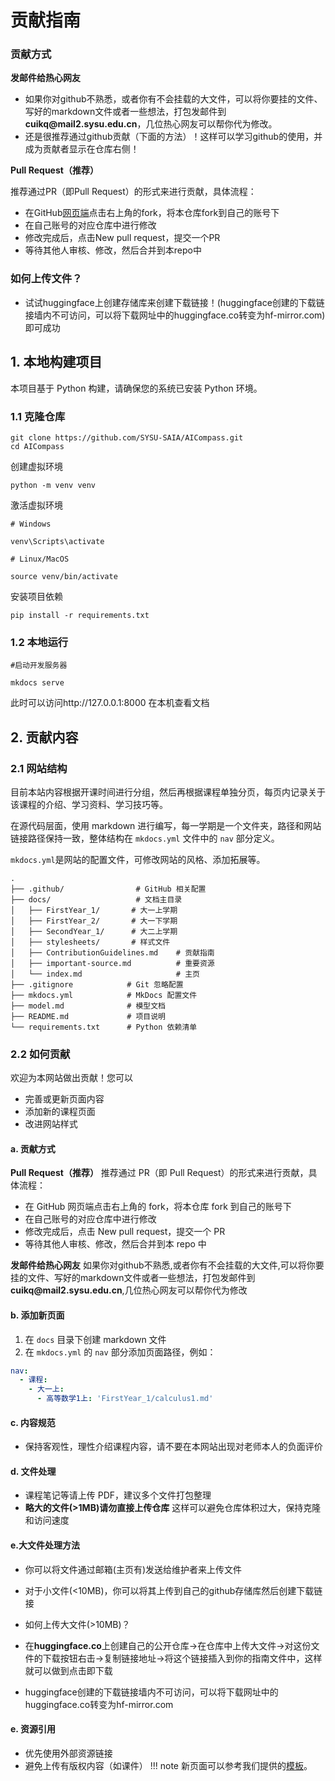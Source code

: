 # 贡献指南
### 贡献方式

**发邮件给热心网友** 

- 如果你对github不熟悉，或者你有不会挂载的大文件，可以将你要挂的文件、写好的markdown文件或者一些想法，打包发邮件到**cuikq&#64;mail2&#46;sysu&#46;edu&#46;cn**，几位热心网友可以帮你代为修改。
- 还是很推荐通过github贡献（下面的方法）！这样可以学习github的使用，并成为贡献者显示在仓库右侧！


**Pull Request（推荐）**

推荐通过PR（即Pull Request）的形式来进行贡献，具体流程：

- 在GitHub[网页端](https://github.com/SYSU-SAIA/AICompass)点击右上角的fork，将本仓库fork到自己的账号下
- 在自己账号的对应仓库中进行修改
- 修改完成后，点击New pull request，提交一个PR
- 等待其他人审核、修改，然后合并到本repo中
### 如何上传文件？
- 试试huggingface上创建存储库来创建下载链接！(huggingface创建的下载链接墙内不可访问，可以将下载网址中的huggingface.co转变为hf-mirror.com)即可成功
## 1. 本地构建项目

本项目基于 Python 构建，请确保您的系统已安装 Python 环境。


### 1.1 克隆仓库
```shell
git clone https://github.com/SYSU-SAIA/AICompass.git
cd AICompass
```

创建虚拟环境
```shell
python -m venv venv
```

激活虚拟环境
```shell
# Windows

venv\Scripts\activate

# Linux/MacOS

source venv/bin/activate

```

安装项目依赖
```shell
pip install -r requirements.txt
```
### 1.2 本地运行
```shell
#启动开发服务器

mkdocs serve
```

此时可以访问http://127.0.0.1:8000 在本机查看文档

## 2. 贡献内容

### 2.1 网站结构
目前本站内容根据开课时间进行分组，然后再根据课程单独分页，每页内记录关于该课程的介绍、学习资料、学习技巧等。

在源代码层面，使用 markdown 进行编写，每一学期是一个文件夹，路径和网站链接路径保持一致，整体结构在 `mkdocs.yml` 文件中的 `nav` 部分定义。

`mkdocs.yml`是网站的配置文件，可修改网站的风格、添加拓展等。
```text
.
├── .github/                # GitHub 相关配置
├── docs/                   # 文档主目录
│   ├── FirstYear_1/       # 大一上学期
│   ├── FirstYear_2/       # 大一下学期
│   ├── SecondYear_1/      # 大二上学期
│   ├── stylesheets/       # 样式文件
│   ├── ContributionGuidelines.md    # 贡献指南
│   ├── important-source.md          # 重要资源
│   └── index.md                     # 主页
├── .gitignore            # Git 忽略配置
├── mkdocs.yml            # MkDocs 配置文件
├── model.md              # 模型文档
├── README.md             # 项目说明
└── requirements.txt      # Python 依赖清单

```

### 2.2 如何贡献

欢迎为本网站做出贡献！您可以

- 完善或更新页面内容
- 添加新的课程页面
- 改进网站样式
#### a. 贡献方式
**Pull Request（推荐）**
推荐通过 PR（即 Pull Request）的形式来进行贡献，具体流程：

- 在 GitHub 网页端点击右上角的 fork，将本仓库 fork 到自己的账号下
- 在自己账号的对应仓库中进行修改
- 修改完成后，点击 New pull request，提交一个 PR
- 等待其他人审核、修改，然后合并到本 repo 中

**发邮件给热心网友** 
如果你对github不熟悉,或者你有不会挂载的大文件,可以将你要挂的文件、写好的markdown文件或者一些想法，打包发邮件到**cuikq&#64;mail2&#46;sysu&#46;edu&#46;cn**,几位热心网友可以帮你代为修改
#### b. 添加新页面

1. 在 `docs` 目录下创建 markdown 文件
2. 在 `mkdocs.yml` 的 `nav` 部分添加页面路径，例如：
```yaml
nav:
  - 课程:
    - 大一上:
      - 高等数学1上: 'FirstYear_1/calculus1.md'
```

#### c. 内容规范

- 保持客观性，理性介绍课程内容，请不要在本网站出现对老师本人的负面评价

#### d. 文件处理
- 课程笔记等请上传 PDF，建议多个文件打包整理
- **略大的文件(>1MB)请勿直接上传仓库** 这样可以避免仓库体积过大，保持克隆和访问速度


#### e.大文件处理方法

- 你可以将文件通过邮箱(主页有)发送给维护者来上传文件
- 对于小文件(<10MB)，你可以将其上传到自己的github存储库然后创建下载链接

- 如何上传大文件(>10MB)？
- 在**huggingface.co**上创建自己的公开仓库->在仓库中上传大文件->对这份文件的下载按钮右击->复制链接地址->将这个链接插入到你的指南文件中，这样就可以做到点击即下载
- huggingface创建的下载链接墙内不可访问，可以将下载网址中的huggingface.co转变为hf-mirror.com

#### e. 资源引用
- 优先使用外部资源链接
- 避免上传有版权内容（如课件）
!!! note
    新页面可以参考我们提供的[模板]()。
